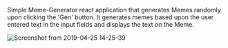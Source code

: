 Simple Meme-Generator react application that generates Memes randomly upon clicking the 'Gen' button.
It generates memes based upon the user entered text in the input fields and displays the text on the Meme.

![Screenshot from 2019-04-25 14-25-39](https://user-images.githubusercontent.com/42114626/56735663-64fae480-6766-11e9-8ed0-3cabf7acb414.png)
